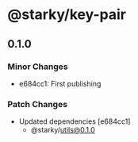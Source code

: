 # @starky/key-pair

## 0.1.0

### Minor Changes

- e684cc1: First publishing

### Patch Changes

- Updated dependencies [e684cc1]
  - @starky/utils@0.1.0
